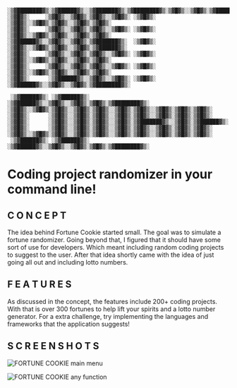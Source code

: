 ```

░▒▓████████▓▒░▒▓██████▓▒░░▒▓███████▓▒░▒▓████████▓▒░▒▓█▓▒░░▒▓█▓▒░▒▓███████▓▒░░▒▓████████▓▒░ 
░▒▓█▓▒░     ░▒▓█▓▒░░▒▓█▓▒░▒▓█▓▒░░▒▓█▓▒░ ░▒▓█▓▒░   ░▒▓█▓▒░░▒▓█▓▒░▒▓█▓▒░░▒▓█▓▒░▒▓█▓▒░        
░▒▓█▓▒░     ░▒▓█▓▒░░▒▓█▓▒░▒▓█▓▒░░▒▓█▓▒░ ░▒▓█▓▒░   ░▒▓█▓▒░░▒▓█▓▒░▒▓█▓▒░░▒▓█▓▒░▒▓█▓▒░        
░▒▓██████▓▒░░▒▓█▓▒░░▒▓█▓▒░▒▓███████▓▒░  ░▒▓█▓▒░   ░▒▓█▓▒░░▒▓█▓▒░▒▓█▓▒░░▒▓█▓▒░▒▓██████▓▒░   
░▒▓█▓▒░     ░▒▓█▓▒░░▒▓█▓▒░▒▓█▓▒░░▒▓█▓▒░ ░▒▓█▓▒░   ░▒▓█▓▒░░▒▓█▓▒░▒▓█▓▒░░▒▓█▓▒░▒▓█▓▒░        
░▒▓█▓▒░     ░▒▓█▓▒░░▒▓█▓▒░▒▓█▓▒░░▒▓█▓▒░ ░▒▓█▓▒░   ░▒▓█▓▒░░▒▓█▓▒░▒▓█▓▒░░▒▓█▓▒░▒▓█▓▒░        
░▒▓█▓▒░      ░▒▓██████▓▒░░▒▓█▓▒░░▒▓█▓▒░ ░▒▓█▓▒░    ░▒▓██████▓▒░░▒▓█▓▒░░▒▓█▓▒░▒▓████████▓▒░

 ░▒▓██████▓▒░ ░▒▓██████▓▒░ ░▒▓██████▓▒░░▒▓█▓▒░░▒▓█▓▒░▒▓█▓▒░▒▓████████▓▒░ 
░▒▓█▓▒░░▒▓█▓▒░▒▓█▓▒░░▒▓█▓▒░▒▓█▓▒░░▒▓█▓▒░▒▓█▓▒░░▒▓█▓▒░▒▓█▓▒░▒▓█▓▒░        
░▒▓█▓▒░      ░▒▓█▓▒░░▒▓█▓▒░▒▓█▓▒░░▒▓█▓▒░▒▓█▓▒░░▒▓█▓▒░▒▓█▓▒░▒▓█▓▒░        
░▒▓█▓▒░      ░▒▓█▓▒░░▒▓█▓▒░▒▓█▓▒░░▒▓█▓▒░▒▓███████▓▒░░▒▓█▓▒░▒▓██████▓▒░   
░▒▓█▓▒░      ░▒▓█▓▒░░▒▓█▓▒░▒▓█▓▒░░▒▓█▓▒░▒▓█▓▒░░▒▓█▓▒░▒▓█▓▒░▒▓█▓▒░        
░▒▓█▓▒░░▒▓█▓▒░▒▓█▓▒░░▒▓█▓▒░▒▓█▓▒░░▒▓█▓▒░▒▓█▓▒░░▒▓█▓▒░▒▓█▓▒░▒▓█▓▒░        
 ░▒▓██████▓▒░ ░▒▓██████▓▒░ ░▒▓██████▓▒░░▒▓█▓▒░░▒▓█▓▒░▒▓█▓▒░▒▓████████▓▒░

```

# Coding project randomizer in your command line!

## C O N C E P T

The idea behind Fortune Cookie started small. The goal was to simulate a fortune randomizer. Going beyond that, I figured that it should have some sort of use for developers. Which meant including random coding projects to suggest to the user. After that idea shortly came with the idea of just going all out and including lotto numbers.

## F E A T U R E S

As discussed in the concept, the features include 200+ coding projects. With that is over 300 fortunes to help lift your spirits and a lotto number generator. For a extra challenge, try implementing the languages and frameworks that the application suggests!

## S C R E E N S H O T S

![FORTUNE COOKIE main menu]([https://i.imgur.com/zaXjj67.png])

![FORTUNE COOKIE any function]([https://i.imgur.com/zaXjj67.png])

